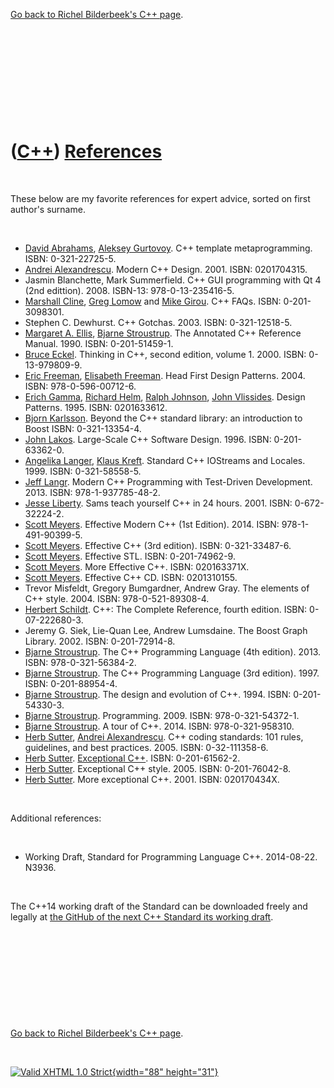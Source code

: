 

[Go back to Richel Bilderbeek's C++ page](Cpp.htm).

 

 

 

 

 

([C++](Cpp.htm)) [References](CppReferences.htm)
================================================

 

These below are my favorite references for expert advice, sorted on
first author's surname.

 

-   [David Abrahams](CppDavidAbrahams.htm), [Aleksey
    Gurtovoy](CppAlekseyGurtovoy.htm). C++ template metaprogramming.
    ISBN: 0-321-22725-5.
-   [Andrei Alexandrescu](CppAndreiAlexandrescu.htm). Modern C++ Design.
    2001. ISBN: 0201704315.
-   Jasmin Blanchette, Mark Summerfield. C++ GUI programming with Qt 4
    (2nd edittion). 2008. ISBN-13: 978-0-13-235416-5.
-   [Marshall Cline](CppMarshallCline.htm), [Greg
    Lomow](CppGregLomow.htm) and [Mike Girou](CppMikeGirou.htm).
    C++ FAQs. ISBN: 0-201-3098301.
-   Stephen C. Dewhurst. C++ Gotchas. 2003. ISBN: 0-321-12518-5.
-   [Margaret A. Ellis](CppMargaretAEllis.htm), [Bjarne
    Stroustrup](CppBjarneStroustrup.htm). The Annotated C++
    Reference Manual. 1990. ISBN: 0-201-51459-1.
-   [Bruce Eckel](CppBruceEckel.htm). Thinking in C++, second edition,
    volume 1. 2000. ISBN: 0-13-979809-9.
-   [Eric Freeman](CppEricFreeman.htm), [Elisabeth
    Freeman](CppElisabethFreeman.htm). Head First Design Patterns. 2004.
    ISBN: 978-0-596-00712-6.
-   [Erich Gamma](CppErichGamma.htm), [Richard
    Helm](CppRichardHelm.htm), [Ralph Johnson](CppRalphJohnson.htm),
    [John Vlissides](CppJohnVlissides.htm). Design Patterns. 1995.
    ISBN: 0201633612.
-   [Bjorn Karlsson](CppBjornKarlsson.htm). Beyond the C++ standard
    library: an introduction to Boost ISBN: 0-321-13354-4.
-   [John Lakos](CppJohnLakos.htm). Large-Scale C++ Software Design.
    1996. ISBN: 0-201-63362-0.
-   [Angelika Langer](CppAngelikaLanger.htm), [Klaus
    Kreft](CppKlausKreft.htm). Standard C++ IOStreams and Locales. 1999.
    ISBN: 0-321-58558-5.
-   [Jeff Langr](CppJeffLangr.htm). Modern C++ Programming with
    Test-Driven Development. 2013. ISBN: 978-1-937785-48-2.
-   [Jesse Liberty](CppJesseLiberty.htm). Sams teach yourself C++ in
    24 hours. 2001. ISBN: 0-672-32224-2.
-   [Scott Meyers](CppScottMeyers.htm). Effective Modern C++
    (1st Edition). 2014. ISBN: 978-1-491-90399-5.
-   [Scott Meyers](CppScottMeyers.htm). Effective C++ (3rd edition).
    ISBN: 0-321-33487-6.
-   [Scott Meyers](CppScottMeyers.htm). Effective STL.
    ISBN: 0-201-74962-9.
-   [Scott Meyers](CppScottMeyers.htm). More Effective C++.
    ISBN: 020163371X.
-   [Scott Meyers](CppScottMeyers.htm). Effective C++ CD.
    ISBN: 0201310155.
-   Trevor Misfeldt, Gregory Bumgardner, Andrew Gray. The elements of
    C++ style. 2004. ISBN: 978-0-521-89308-4.
-   [Herbert Schildt](CppHerbertSchildt.htm). C++: The Complete
    Reference, fourth edition. ISBN: 0-07-222680-3.
-   Jeremy G. Siek, Lie-Quan Lee, Andrew Lumsdaine. The Boost
    Graph Library. 2002. ISBN: 0-201-72914-8.
-   [Bjarne Stroustrup](CppBjarneStroustrup.htm). The C++ Programming
    Language (4th edition). 2013. ISBN: 978-0-321-56384-2.
-   [Bjarne Stroustrup](CppBjarneStroustrup.htm). The C++ Programming
    Language (3rd edition). 1997. ISBN: 0-201-88954-4.
-   [Bjarne Stroustrup](CppBjarneStroustrup.htm). The design and
    evolution of C++. 1994. ISBN: 0-201-54330-3.
-   [Bjarne Stroustrup](CppBjarneStroustrup.htm). Programming. 2009.
    ISBN: 978-0-321-54372-1.
-   [Bjarne Stroustrup](CppBjarneStroustrup.htm). A tour of C++. 2014.
    ISBN: 978-0-321-958310.
-   [Herb Sutter](CppHerbSutter.htm), [Andrei
    Alexandrescu](CppAndreiAlexandrescu.htm). C++ coding standards: 101
    rules, guidelines, and best practices. 2005. ISBN: 0-32-111358-6.
-   [Herb Sutter](CppHerbSutter.htm). [Exceptional
    C++](CppExceptionalCpp.htm). ISBN: 0-201-61562-2.
-   [Herb Sutter](CppHerbSutter.htm). Exceptional C++ style. 2005.
    ISBN: 0-201-76042-8.
-   [Herb Sutter](CppHerbSutter.htm). More exceptional C++. 2001.
    ISBN: 020170434X.

 

Additional references:

 

-   Working Draft, Standard for Programming Language C++.
    2014-08-22. N3936.

 

The C++14 working draft of the Standard can be downloaded freely and
legally at [the GitHub of the next C++ Standard its working
draft](https://github.com/cplusplus/draft).

 

 

 

 

 

[Go back to Richel Bilderbeek's C++ page](Cpp.htm).



 

[![Valid XHTML 1.0 Strict](valid-xhtml10.png){width="88"
height="31"}](http://validator.w3.org/check?uri=referer)
